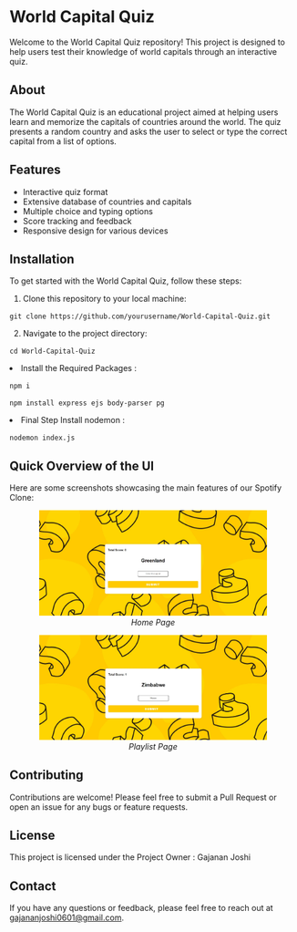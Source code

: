 <h1>World Capital Quiz</h1>

<p>Welcome to the World Capital Quiz repository! This project is designed to help users test their knowledge of world capitals through an interactive quiz.</p>

<h2 id="about">About</h2>
<p>The World Capital Quiz is an educational project aimed at helping users learn and memorize the capitals of countries around the world. The quiz presents a random country and asks the user to select or type the correct capital from a list of options.</p>

<h2 id="features">Features</h2>
<ul>
    <li>Interactive quiz format</li>
    <li>Extensive database of countries and capitals</li>
    <li>Multiple choice and typing options</li>
    <li>Score tracking and feedback</li>
    <li>Responsive design for various devices</li>
</ul>

<h2 id="installation">Installation</h2>
<p>To get started with the World Capital Quiz, follow these steps:</p>
<ol>
    <li>Clone this repository to your local machine:</li>
</ol>
<pre><code>git clone https://github.com/yourusername/World-Capital-Quiz.git</code></pre>
<ol start="2">
    <li>Navigate to the project directory:</li>
</ol>
<pre><code>cd World-Capital-Quiz</code></pre>
    <li>Install the Required Packages : </li>
    <pre><code>npm i </code></pre>
    <pre><code>npm install express ejs body-parser pg</code></pre>
    <li>Final Step Install nodemon : </li>
    <pre><code>nodemon index.js</code></pre>

<h2 id="overview">Quick Overview of the UI</h2>
<p>Here are some screenshots showcasing the main features of our Spotify Clone:</p>

<p align="center">
    <img src="/SS/ss-1.jpg" alt="Home Page" width="400">
    <br>
    <em>Home Page</em>
</p>

<p align="center">
    <img src="/SS/ss-2.jpg" alt="Playlist Page" width="400">
    <br>
    <em>Playlist Page</em>
</p>

<h2>Contributing</h2>
<p>Contributions are welcome! Please feel free to submit a Pull Request or open an issue for any bugs or feature requests.</p>

<h2>License</h2>
<p>This project is licensed under the Project Owner : Gajanan Joshi</p>

<h2>Contact</h2>
<p>If you have any questions or feedback, please feel free to reach out at <a href="mailto:gajananjoshi0601@gmail.com">gajananjoshi0601@gmail.com</a>.</p>

